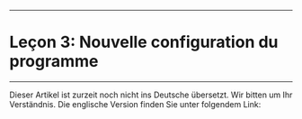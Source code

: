 ****
# Leçon 3: Nouvelle configuration du programme
---

Dieser Artikel ist zurzeit noch nicht ins Deutsche übersetzt. Wir bitten um Ihr Verständnis. Die englische Version finden Sie unter folgendem Link: []()










